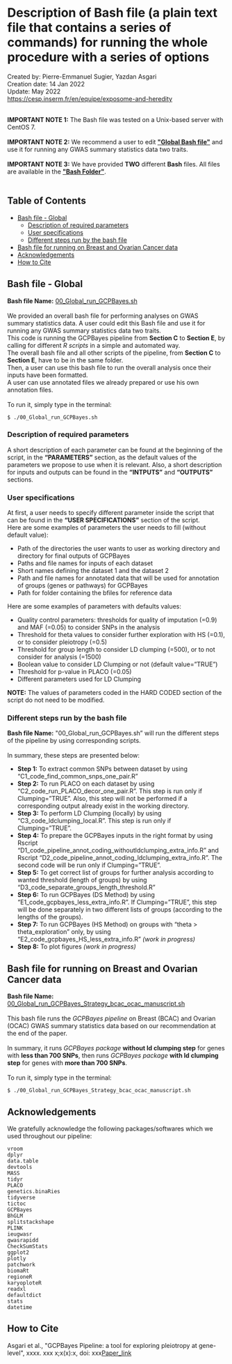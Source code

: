 # Description of Bash file (a plain text file that contains a series of commands) for running the whole procedure with a series of options
Created by: Pierre-Emmanuel Sugier, Yazdan Asgari<br>
Creation date: 14 Jan 2022<br>
Update: May 2022<br>
https://cesp.inserm.fr/en/equipe/exposome-and-heredity
<br>
<br>


**IMPORTANT NOTE 1:** The Bash file was tested on a Unix-based server with CentOS 7.
<br>
<br>
**IMPORTANT NOTE 2:** We recommend a user to edit [**"Global Bash file"**](#bash-file---global) and use it for running any GWAS summary statistics data two traits. 
<br>
<br>
**IMPORTANT NOTE 3:** We have provided **TWO** different **Bash** files. All files are available in the [**"Bash Folder"**](../0_Bash).
<br>
<br>

## Table of Contents
- [Bash file - Global](#bash-file---global)
  * [Description of required parameters](#description-of-required-parameters)
  * [User specifications](#user-specifications)
  * [Different steps run by the bash file](#different-steps-run-by-the-bash-file)
- [Bash file for running on Breast and Ovarian Cancer data](#bash-file-for-running-on-breast-and-ovarian-cancer-data)
- [Acknowledgements](#acknowledgements)
- [How to Cite](#how-to-cite)


## Bash file - Global 
**Bash file Name:** [00_Global_run_GCPBayes.sh](../0_Bash)
<br><br>
We provided an overall bash file for performing analyses on GWAS summary statistics data. A user could edit this Bash file and use it for running any GWAS summary statistics data two traits. 
<br>
This code is running the GCPBayes pipeline from **Section C** to **Section E**, by calling for different *R scripts* in a simple and automated way. 
<br>
The overall bash file and all other scripts of the pipeline, from **Section C** to **Section E**, have to be in the same folder. 
<br>
Then, a user can use this bash file to run the overall analysis once their inputs have been formatted. 
<br>
A user can use annotated files we already prepared or use his own annotation files.
<br><br>
To run it, simply type in the terminal:
~~~
$ ./00_Global_run_GCPBayes.sh
~~~
### Description of required parameters
A short description of each parameter can be found at the beginning of the script, in the **“PARAMETERS”** section, as the default values of the parameters we propose to use when it is relevant. Also, a short description for inputs and outputs can be found in the **“INTPUTS”** and **“OUTPUTS”** sections.

### User specifications
At first, a user needs to specify different parameter inside the script that can be found in the **“USER SPECIFICATIONS”** section of the script. 
<br>
Here are some examples of parameters the user needs to fill (without default value):
-	Path of the directories the user wants to user as working directory and directory for final outputs of GCPBayes
-	Paths and file names for inputs of each dataset
-	Short names defining the dataset 1 and the dataset 2
-	Path and file names for annotated data that will be used for annotation of groups (genes or pathways) for GCPBayes
-	Path for folder containing the bfiles for reference data

Here are some examples of parameters with defaults values:
-	Quality control parameters: thresholds for quality of imputation (=0.9) and MAF (=0.05) to consider SNPs in the analysis
-	Threshold for theta values to consider further exploration with HS (=0.1), or to consider pleiotropy (=0.5)
-	Threshold for group length to consider LD clumping (=500), or to not consider for analysis (=1500)
-	Boolean value to consider LD Clumping or not (default value=”TRUE”)
-	Threshold for p-value in PLACO (=0.05)
-	Different parameters used for LD Clumping

**NOTE:** The values of parameters coded in the HARD CODED section of the script do not need to be modified.

### Different steps run by the bash file
**Bash file Name:** "00_Global_run_GCPBayes.sh” will run the different steps of the pipeline by using corresponding scripts. 
<br><br>
In summary, these steps are presented below:
- **Step 1:** To extract common SNPs between dataset by using “C1_code_find_common_snps_one_pair.R”
- **Step 2:** To run PLACO on each dataset by using “C2_code_run_PLACO_decor_one_pair.R”. This step is run only if Clumping=”TRUE”. Also, this step will not be performed if a corresponding output already exist in the working directory.
- **Step 3:** To perform LD Clumping (locally) by using “C3_code_ldclumping_local.R”. This step is run only if Clumping=”TRUE”.
- **Step 4:** To prepare the GCPBayes inputs in the right format by using Rscript “D1_code_pipeline_annot_coding_withoutldclumping_extra_info.R” and Rscript “D2_code_pipeline_annot_coding_ldclumping_extra_info.R”. The second code will be run only if Clumping=”TRUE”.
- **Step 5:** To get correct list of groups for further analysis according to wanted threshold (length of groups) by using “D3_code_separate_groups_length_threshold.R”
- **Step 6:** To run GCPBayes (DS Method) by using “E1_code_gcpbayes_less_extra_info.R”. If Clumping=”TRUE”, this step will be done separately in two different lists of groups (according to the lengths of the groups).
- **Step 7:** To run GCPBayes (HS Method) on groups with “theta > theta_exploration” only, by using “E2_code_gcpbayes_HS_less_extra_info.R” *(work in progress)*
- **Step 8:** To plot figures *(work in progress)*


## Bash file for running on Breast and Ovarian Cancer data
**Bash file Name:** [00_Global_run_GCPBayes_Strategy_bcac_ocac_manuscript.sh](../0_Bash)
<br><br>
This bash file runs the *GCPBayes pipeline* on Breast (BCAC) and Ovarian (OCAC) GWAS summary statistics data based on our recommendation at the end of the paper.
<br><br>
In summary, it runs *GCPBayes package* **without ld clumping step** for genes with **less than 700 SNPs**, then runs *GCPBayes package* **with ld clumping step** for genes with **more than 700 SNPs**.
<br><br>
To run it, simply type in the terminal:
~~~
$ ./00_Global_run_GCPBayes_Strategy_bcac_ocac_manuscript.sh
~~~

## Acknowledgements 
We gratefully acknowledge the following packages/softwares which we used throughout our pipeline:
```
vroom
dplyr
data.table
devtools
MASS
tidyr
PLACO
genetics.binaRies
tidyverse
tictoc
GCPBayes
BhGLM
splitstackshape
PLINK
ieugwasr
gwasrapidd
CheckSumStats
ggplot2
plotly
patchwork
biomaRt
regioneR
karyoploteR
readxl
defaultdict
stats
datetime
```
## How to Cite
Asgari et al., "GCPBayes Pipeline: a tool for exploring pleiotropy at gene-level", xxxx. xxx x;x(x):x, doi: xxx[Paper_link](https://..../)
